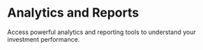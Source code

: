 # Analytics and Reports

Access powerful analytics and reporting tools to understand your investment performance.

